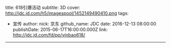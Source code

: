 title: 618引爆活动
subtitle: 3D
cover: http://jdc.jd.com/h5/imagespool/1452149490410.png
tags:
  - 宣传
author:
  nick: 京东
  github_name: JDC
date: 2016-12-13 08:00:00
publishDate: 2015-06-17T16:00:00.000Z
link: http://jdc.jd.com/fd/pp/yinbao618/

---